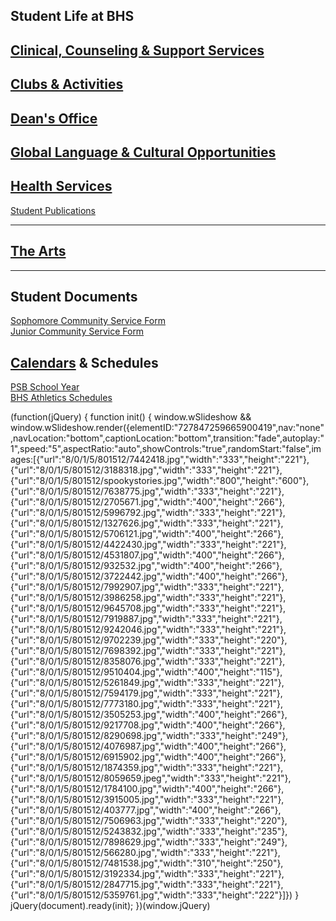 Student Life at BHS
-------------------

[Clinical, Counseling & Support Services](/clinical-counseling--support-services.html)
--------------------------------------------------------------------------------------

[Clubs & Activities](/)
-----------------------

[Dean's Office](/deans-office.html)
-----------------------------------

[Global Language & Cultural Opportunities](/global-learning-opportunities.html)
-------------------------------------------------------------------------------

[Health Services](/health-services.html)
----------------------------------------

[Student Publications](/student-publications.html)  

-----------------------------------------------------

[The Arts](/the-arts.html)
--------------------------

* * *

Student Documents
-----------------

[Sophomore Community Service Form](/uploads/8/0/1/5/801512/sophomore_community_service_form.doc)  
[Junior Community Service Form](/uploads/8/0/1/5/801512/junior_community_service_form.doc)

[Calendars](/calendars.html) & Schedules
----------------------------------------

[PSB School Year](http://www.brookline.k12.ma.us/Page/2)  
[BHS Athletics Schedules](http://schedules.schedulestar.com/Brookline-High-School-Brookline-MA/5day/)

(function(jQuery) {
function init() { window.wSlideshow && window.wSlideshow.render({elementID:"727847259665900419",nav:"none",navLocation:"bottom",captionLocation:"bottom",transition:"fade",autoplay:"1",speed:"5",aspectRatio:"auto",showControls:"true",randomStart:"false",images:\[{"url":"8/0/1/5/801512/7442418.jpg","width":"333","height":"221"},{"url":"8/0/1/5/801512/3188318.jpg","width":"333","height":"221"},{"url":"8/0/1/5/801512/spookystories.jpg","width":"800","height":"600"},{"url":"8/0/1/5/801512/7638775.jpg","width":"333","height":"221"},{"url":"8/0/1/5/801512/2705671.jpg","width":"400","height":"266"},{"url":"8/0/1/5/801512/5996792.jpg","width":"333","height":"221"},{"url":"8/0/1/5/801512/1327626.jpg","width":"333","height":"221"},{"url":"8/0/1/5/801512/5706121.jpg","width":"400","height":"266"},{"url":"8/0/1/5/801512/4422430.jpg","width":"333","height":"221"},{"url":"8/0/1/5/801512/4531807.jpg","width":"400","height":"266"},{"url":"8/0/1/5/801512/932532.jpg","width":"400","height":"266"},{"url":"8/0/1/5/801512/3722442.jpg","width":"400","height":"266"},{"url":"8/0/1/5/801512/7992907.jpg","width":"333","height":"221"},{"url":"8/0/1/5/801512/3986258.jpg","width":"333","height":"221"},{"url":"8/0/1/5/801512/9645708.jpg","width":"333","height":"221"},{"url":"8/0/1/5/801512/7919887.jpg","width":"333","height":"221"},{"url":"8/0/1/5/801512/9242046.jpg","width":"333","height":"221"},{"url":"8/0/1/5/801512/9702239.jpg","width":"333","height":"220"},{"url":"8/0/1/5/801512/7698392.jpg","width":"333","height":"221"},{"url":"8/0/1/5/801512/8358076.jpg","width":"333","height":"221"},{"url":"8/0/1/5/801512/9510404.jpg","width":"400","height":"115"},{"url":"8/0/1/5/801512/5261849.jpg","width":"333","height":"221"},{"url":"8/0/1/5/801512/7594179.jpg","width":"333","height":"221"},{"url":"8/0/1/5/801512/7773180.jpg","width":"333","height":"221"},{"url":"8/0/1/5/801512/3505253.jpg","width":"400","height":"266"},{"url":"8/0/1/5/801512/9217708.jpg","width":"400","height":"266"},{"url":"8/0/1/5/801512/8290698.jpg","width":"333","height":"249"},{"url":"8/0/1/5/801512/4076987.jpg","width":"400","height":"266"},{"url":"8/0/1/5/801512/6915902.jpg","width":"400","height":"266"},{"url":"8/0/1/5/801512/1874359.jpg","width":"333","height":"221"},{"url":"8/0/1/5/801512/8059659.jpeg","width":"333","height":"221"},{"url":"8/0/1/5/801512/1784100.jpg","width":"400","height":"266"},{"url":"8/0/1/5/801512/3915005.jpg","width":"333","height":"221"},{"url":"8/0/1/5/801512/403777.jpg","width":"400","height":"266"},{"url":"8/0/1/5/801512/7506963.jpg","width":"333","height":"220"},{"url":"8/0/1/5/801512/5243832.jpg","width":"333","height":"235"},{"url":"8/0/1/5/801512/7898629.jpg","width":"333","height":"249"},{"url":"8/0/1/5/801512/566280.jpg","width":"333","height":"221"},{"url":"8/0/1/5/801512/7481538.jpg","width":"310","height":"250"},{"url":"8/0/1/5/801512/3192334.jpg","width":"333","height":"221"},{"url":"8/0/1/5/801512/2847715.jpg","width":"333","height":"221"},{"url":"8/0/1/5/801512/5359761.jpg","width":"333","height":"222"}\]}) }
jQuery(document).ready(init);
})(window.jQuery)